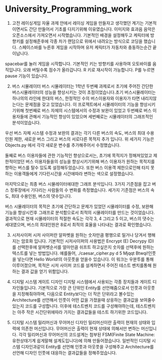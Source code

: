 # University_Programming_work
1. 고전 레이싱게임
  자율 과제 안에서 레이싱 게임을 만들자고 생각했던 계기는 기본적이면서도 간단 만들어서 기초를 다지기위해 이유였습니다. 이미지와 효과음 음악은 오픈소스에서 가져오면서 시작했습니다. 기본적인 배경을 설정해두고 케릭터에 방향키를 설정해준후에 각종 차가 랜덤으로 위에서 내려오는 방식으로 코딩을 했습니다. 스페이스바를 누른후 게임을 시작하며 유저 케릭터가 자동차와 충동하는순간 끝이납니다.
  
  spacebar를 눌러 게임을 시작합니다.
  기본적인 키는 방향키를 사용하여 오토바이를 움직입니다.
  오래 버틸수록 점수가 올라갑니다.
  R 키로 재시작이 가능합니다.
  P를 누르면 pause 기능이 있습니다.

2. 버스 시뮬레이터
  버스 시뮬레이터는 1학년 두번째 과제로서 초기에 주어진 간단한 버스시뮬레이터의 성능을 향상시키는 것이 초점이었습니다.초기 버스시뮬레이터는 하나의의 라인에 한대의 버스, 한정적인 수의 버스이용자와 이용자가 타면 내리지않는다는 문제점을 갖고 있었습니다. 이 프로젝트에서 시뮬레이터의 기능을 향상시키기위해 첫번째로 버스 자체의 시스템에서의 수정과 보완이 있었고 두번째로 버스 이용자들에 관해서 기능적인 향상이 있었으며 세번째로는 시뮬레이터의 그래프적인 분석이었습니다.

  우선 버스 자체 시스템 수정과 보완의 결과는 각기 다른 버스의 속도, 버스의 최대 수용인원 제한, 새로운 버스 그리고 버스의 서로다른 목적지 추가 입니다. 위 세가지 기능은 Objects.py 에서 각각 새로운 변수를 추가해주어서 수정했습니다.

  둘째로 버스 이용자들에 관한 기능적인 향상으로서는, 초기에 목적지가 정해져있었고 제한적이었던 버스 이용자들을의 성능을 향상시키기위해 버스 이용자가 원하는 목적지를 향하는 버스를 탈수 있도록 설정해두었습니다. 또한 버스 이용객 제한으로인해 타지 못하는 이용객들에게 기다린시간을 시간에따라 변하는 색으로 설정했습니다.

  마지막으로는 최종 버스 시뮬레이터에대한 그래프 분석입니다. 3가지 기준점을 잡고 버스 정류장에서 기다리는 사람들의 수 변화를 측정했습니다. 세가지 기준점은 버스의 속도, 최대 수용인원, 버스의 댓수입니다.

  버스 시뮬레이터의 목적은 초기에 간단하고 문제가 있었던 시뮬레이터를 수정, 보완해 기능을 향상시킨후 그래프로 분석함으로서 최적의 시뮬레이터를 만드는 것이었습니다. 결과적으로 현재 시뮬레이터의 적절한 속도는 각각 3, 4 그리고 5 이고, 버스의 댓수는 세대였으며, 버스의 최대인원은 8로서 최적의 효율을 나타내는 결과로 확인했습니다.

3. 시저사이퍼
  시저 사이퍼란 알파벳을 원하는 숫자만큼 평행으로 밀거나 당겨서 행해지는 암호화 입니다. 기본적인 시저사이퍼의 사용법은 Encrypt (E) Decrypy (D) 를 선택한후에 알파벳순서를 얼마만큼 쉬프트 하고싶은지 숫자를 선택후에 원하는 텍스트를 넣는 방법입니다. 예를들어, ./caesar_cipher.py d 5 Mjqqt Btwqi!인풋을 넣는다면 Hello World!의 아웃풋을 얻을수 있습니다. 이 워크는 우분투를 통해 이루어졌으며, 목적은 시저 사이퍼 코드를 설계하면서 주어진 테스트 벤치를통해 원하는 결과 값을 얻기 위함입니다.

4. 디지털 시스템 게이트 디자인
  디지털 시스템에서 사용되는 각종 장치들과 게이트 디자인들입니다. 기본적으로 가장 큰 단위인 Entity를 선언해줌으로서 인풋과 아웃풋을 지정해줘야하며, 다음으로 Entity보다는 더 작은 단위라고 볼수있는 Architecture를 선언해서 인풋이 어떤 값을 가졌을때 상응하는 결과값을 보여줄수 있는지 코드를 구성합니다. 이후에 테스트벤치 코드를 구성해야하는데, 테스트벤치는 아주 작은 시간단위에따라 가지는 결과값들을 테스트 하기위한 코드입니다.

5. 디지털 시스템 밀리머신과 무어머신 디자인
  밀리머신이란 출력이 현재의 상태와 입력에 의존한 머신입니다. 무어머신은 출력이 현재 상태에 의해서만 변하는 머신입니다. 각각 밀리머신과 무어머신의 코드설계는 첨부된 FSM(Finite State Machine: 유한상태기계 쉽게말해 설계도입니다)에 의해 만들어졌습니다. 일반적인 디지털 시스템 디자인과같이 Entity를 선언해 인풋과 아웃풋을 구성해주고 Architecture를 선언해 디자인 인풋에 대응하는 결과값들을 정해주었습니다.
  
